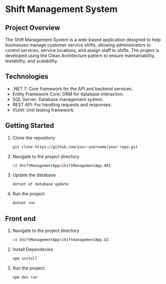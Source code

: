 # Shift Management System

## Project Overview
The Shift Management System is a web-based application designed to help businesses manage customer service shifts, allowing administrators to control services, service locations, and assign staff to shifts. The project is developed using the Clean Architecture pattern to ensure maintainability, testability, and scalability.


## Technologies
* .NET 7: Core framework for the API and backend services.
* Entity Framework Core: ORM for database interaction.
* SQL Server: Database management system.
* REST API: For handling requests and responses.
* XUnit: Unit testing framework.

## Getting Started

1. Clone the repository:

    ```bash
    git clone https://github.com/your-username/your-repo.git
    ```

2. Navigate to the project directory
    
    ```bash
    cd ShiftManagementApp\ShiftManagementApp.API 
    ```
3. Update the database
    ```bash
    dotnet ef database update 
    ```
4. Run the project:
    ```bash
    dotnet run
    ```

## Front end

1. Navigate to the project directory
    
    ```bash
    cd ShiftManagementApp\ShiftmanagementApp.UI
    ```
2. Install Dependecies
    ```bash
    npm install
    ```

3. Run the project:
    ```bash
    npm dev run
    ```
